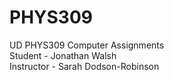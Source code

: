 # PHYS309
UD PHYS309 Computer Assignments  
Student - Jonathan Walsh  
Instructor - Sarah Dodson-Robinson  
